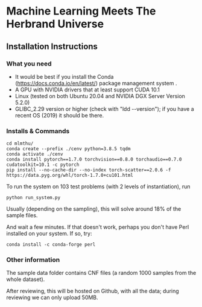 # Machine Learning Meets The Herbrand Universe

## Installation Instructions

### What you need
- It would be best if you install the Conda (https://docs.conda.io/en/latest/) package management system .
- A GPU with NVIDIA drivers that at least support CUDA 10.1
- Linux (tested on both Ubuntu 20.04 and NVIDIA DGX Server Version 5.2.0)
- GLIBC_2.29 version or higher (check with "ldd --version"); if you have a recent OS (2019) it should be there.

### Installs & Commands
```
cd mlmthu/
conda create --prefix ./cenv python=3.8.5 tqdm
conda activate ./cenv
conda install pytorch==1.7.0 torchvision==0.8.0 torchaudio==0.7.0 cudatoolkit=10.1 -c pytorch
pip install --no-cache-dir --no-index torch-scatter==2.0.6 -f https://data.pyg.org/whl/torch-1.7.0+cu101.html
```
To run the system on 103 test problems (with 2 levels of instantiation), run

    python run_system.py

Usually (depending on the sampling), this will solve around 18% of the sample files.

And wait a few minutes. If that doesn't work, perhaps you don't have Perl installed on your system. If so, try:

    conda install -c conda-forge perl

### Other information

The sample data folder contains CNF files (a random 1000 samples from the whole dataset). 

After reviewing, this will be hosted on Github, with all the data; during reviewing we can only upload 50MB. 

